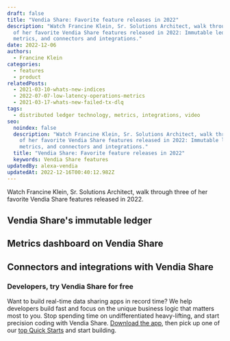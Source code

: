 ```yaml
---
draft: false
title: "Vendia Share: Favorite feature releases in 2022"
description: "Watch Francine Klein, Sr. Solutions Architect, walk through three
  of her favorite Vendia Share features released in 2022: Immutable ledger,
  metrics, and connectors and integrations."
date: 2022-12-06
authors:
  - Francine Klein
categories:
  - features
  - product
relatedPosts:
  - 2021-03-10-whats-new-indices
  - 2022-07-07-low-latency-operations-metrics
  - 2021-03-17-whats-new-failed-tx-dlq
tags:
  - distributed ledger technology, metrics, integrations, video
seo:
  noindex: false
  description: "Watch Francine Klein, Sr. Solutions Architect, walk through three
    of her favorite Vendia Share features released in 2022: Immutable ledger,
    metrics, and connectors and integrations."
  title: "Vendia Share: Favorite feature releases in 2022"
  keywords: Vendia Share features
updatedBy: alexa-vendia
updatedAt: 2022-12-16T00:40:12.982Z
---
```


Watch Francine Klein, Sr. Solutions Architect, walk through three of her favorite Vendia Share features released in 2022.

## Vendia Share's immutable ledger

<YouTube aspectRatio="16:9" title="Favorite feature: Immutable Ledger" url="https://www.youtube.com/watch?v=qarGKCXQrec" />

## Metrics dashboard on Vendia Share

<YouTube aspectRatio="16:9" title="Favorite feature: Metrics" url="https://www.youtube.com/watch?v=7heRgdMf6vY" />

## Connectors and integrations with Vendia Share

<YouTube aspectRatio="16:9" title="Favorite feature: Connectors and integrations" url="https://www.youtube.com/watch?v=zWy5_RB77vs" />

### Developers, try Vendia Share for free

Want to build real-time data sharing apps in record time? We help developers build fast and focus on the unique business logic that matters most to you. Stop spending time on undifferentiated heavy-lifting, and start precision coding with Vendia Share. [Download the app](https://share.vendia.net/), then pick up one of our [top Quick Starts](https://www.vendia.com/docs/share/quickstart) and start building.